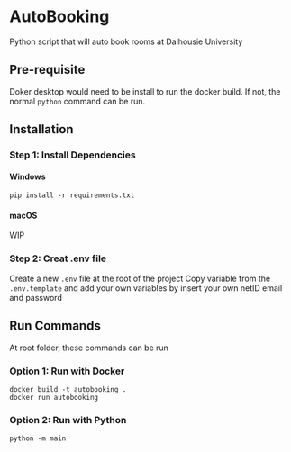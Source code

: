 # AutoBooking
Python script that will auto book rooms at Dalhousie University

## Pre-requisite
Doker desktop would need to be install to run the docker build.
If not, the normal `python` command can be run.

## Installation
### Step 1: Install Dependencies
#### Windows
```
pip install -r requirements.txt
```

#### macOS
WIP


### Step 2: Creat .env file
Create a new `.env` file at the root of the project
Copy variable from the `.env.template` and add your own variables by insert your own netID email and password

## Run Commands
At root folder, these commands can be run

### Option 1: Run with Docker
```
docker build -t autobooking .
docker run autobooking
```

### Option 2: Run with Python
```
python -m main
```
